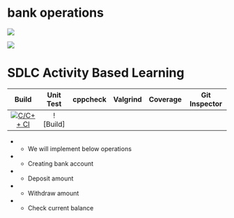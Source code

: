 # bank operations


  <img src="https://www.code-inspector.com/project/27824/score/svg" /></a>
    
  <img src="https://www.code-inspector.com/project/27824/status/svg" /></a>  
    
    
   
    
    
    
# SDLC Activity Based Learning

|Build|Unit Test|cppcheck|Valgrind|Coverage|Git Inspector|
|:--:|:--:|:--:|:--:|:--:|:--:|
[![C/C++ CI](https://github.com/sid1407099/bankoperations/actions/workflows/c-cpp.yml/badge.svg)](https://github.com/sid1407099/bankoperations/actions/workflows/c-cpp.yml)|![Build]



+ * We will implement below operations 
+ * Creating bank account
+ * Deposit amount 
+ * Withdraw amount
+ * Check current balance
